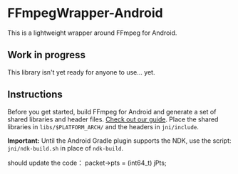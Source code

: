 # FFmpegWrapper-Android

This is a lightweight wrapper around FFmpeg for Android.

## Work in progress
This library isn't yet ready for anyone to use... yet.

## Instructions

Before you get started, build FFmpeg for Android and generate a set of shared libraries and header files. [Check out our guide](https://github.com/OnlyInAmerica/FFmpeg-Android). Place the shared libraries in `libs/$PLATFORM_ARCH/` and the headers in `jni/include`.

**Important:** Until the Android Gradle plugin supports the NDK, use the script: `jni/ndk-build.sh` in place of `ndk-build`.


should update the code：
packet->pts = (int64_t) jPts;
